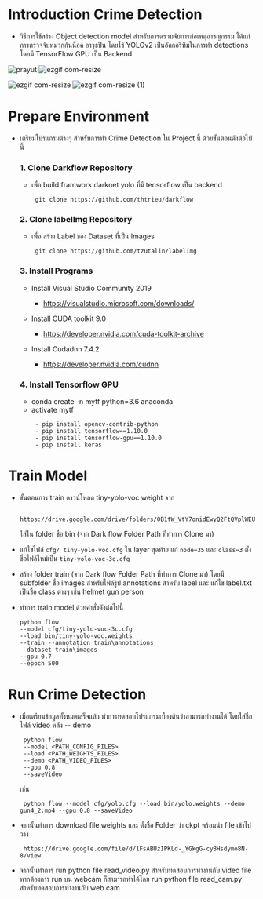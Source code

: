 # Introduction Crime Detection 
- วิธีการใช้สร้าง Object detection model สำหรับการตรวบจับการก่อเหตุอาชญกรรม ได้แก่การตรวจจับหมวกกันน็อค อาวุธปืน โดยโช้ YOLOv2 เป็นอัลกอริทึมในการทำ detections โดยมี TensorFlow GPU เป็น Backend

![prayut](https://user-images.githubusercontent.com/25294734/59875651-7a3d6980-93cb-11e9-8e17-6caf945682eb.gif)
![ezgif com-resize](https://user-images.githubusercontent.com/25294734/59877426-06ea2680-93d0-11e9-8f55-afe3782240d6.gif)

![ezgif com-resize](https://user-images.githubusercontent.com/25294734/59958152-1189e600-94cc-11e9-894b-9d2880212489.gif)
![ezgif com-resize (1)](https://user-images.githubusercontent.com/25294734/59958189-a68cdf00-94cc-11e9-94b0-d9e2d156fce2.gif)



# Prepare Environment
- เตรียมโปรแกรมต่างๆ สำหรับการทำ Crime Detection ใน Project นี้ ด้วยขั้นตอนดังต่อไปนี้
  ### 1. Clone Darkflow Repository
  - เพื่อ build framwork darknet yolo ที่มี tensorflow เป็น backend
     ```
      git clone https://github.com/thtrieu/darkflow
      ```

  ### 2. Clone labelImg Repository
  - เพื่อ สร้าง Label ของ Dataset ที่เป็น Images
      ```
       git clone https://github.com/tzutalin/labelImg
      ```

  ### 3. Install Programs
  - Install Visual Studio Community 2019
    - https://visualstudio.microsoft.com/downloads/

  - Install CUDA toolkit 9.0
    - https://developer.nvidia.com/cuda-toolkit-archive

  - Install Cudadnn 7.4.2
    - https://developer.nvidia.com/cudnn

  ### 4. Install Tensorflow GPU
  - conda create -n mytf python=3.6 anaconda
  - activate mytf
     ```
      - pip install opencv-contrib-python
      - pip install tensorflow==1.10.0
      - pip install tensorflow-gpu==1.10.0
      - pip install keras
      ```
# Train Model
- ขั้นตอนการ train ดาวน์โหลด tiny-yolo-voc weight จาก 
  ```
   https://drive.google.com/drive/folders/0B1tW_VtY7onidEwyQ2FtQVplWEU
  ```
  ใส่ใน folder ชื่อ bin (จาก Dark flow Folder Path ที่ทำการ Clone มา)
  
- แก้ไขไฟล์ `cfg/ tiny-yolo-voc.cfg` ใน layer สุดท้าย แก้ `node=35` และ `class=3` ตั้งชื่อไฟล์ใหม่เป็น `tiny-yolo-voc-3c.cfg`

- สร้าง folder train (จาก Dark flow Folder Path ที่ทำการ Clone มา) 
  โดยมี subfolder ชื่อ images สำหรับไฟล์รูป annotations สำหรับ label และ แก้ไข label.txt เป็นชื่อ class ต่างๆ เช่น helmet gun person
  
- ทำการ train model ด้วยคำสั่งดังต่อไปนี้
   ```
   python flow 
   --model cfg/tiny-yolo-voc-3c.cfg 
   --load bin/tiny-yolo-voc.weights 
   --train --annotation train\annotations 
   --dataset train\images 
   --gpu 0.7 
   --epoch 500
    ```
    
# Run Crime Detection
- เมื่อเตรียมข้อมูลทั้งหมดเสร็จแล้ว ทำการทดสอบโปรแกรมเบื้องต้นว่าสามารถทำงานได้ โดยใส่ชื่อไฟล์ video หลัง -- demo
    ```
     python flow 
     --model <PATH_CONFIG_FILES> 
     --load <PATH_WEIGHTS_FILES> 
     --demo <PATH_VIDEO_FILES> 
     --gpu 0.8 
     --saveVideo
    ```
   เช่น
    ```
     python flow --model cfg/yolo.cfg --load bin/yolo.weights --demo gun4_2.mp4 --gpu 0.8 --saveVideo
    ```
- จากนั้นทำการ download file weights และ ตั้งชื่อ Folder ว่า ckpt พร้อมนำ file เข้าไปวาง

    ```
     https://drive.google.com/file/d/1FsABUzIPKLd-_YGkgG-cyBHsdymo8N-8/view
    ```
- จากนั้นทำการ run python file read_video.py สำหรับทดสอบการทำงานกับ video file
  หากต้องการ run บน webcam ก็สามารถทำได้โดย run python file read_cam.py สำหรับทดสอบการทำงานกับ web cam


 
